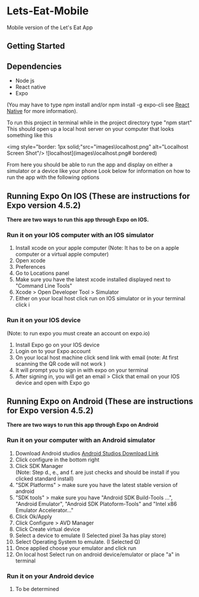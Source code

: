 # Lets-Eat-Mobile

Mobile version of the Let's Eat App

## Getting Started

## Dependencies

- Node js
- React native
- Expo

(You may have to type npm install and/or npm install -g expo-cli see [React Native](https://reactnative.dev/docs/environment-setup) for more information).

<p>To run this project in terminal while in the project directory type "npm start"
This should open up a local host server on your computer that looks something like this</p>

<img style="border: 1px solid;"src="images\localhost.png" alt="Localhost Screen Shot"/>
![localhost](images\localhost.png# bordered)

<p>From here you should be able to run the app and display on either a simulator or a device like your phone
Look below for information on how to run the app with the following options</p>

## Running Expo On IOS (These are instructions for Expo version 4.5.2)

**There are two ways to run this app through Expo on IOS.**

<h3>Run it on your IOS computer with an IOS simulator</h3>
<ol>
  <li> Install xcode on your apple computer (Note: It has to be on a apple computer or a virtual apple computer) </li>
  <li> Open xcode </li>
  <li>Preferences </li>
  <li> Go to Locations panel </li>
  <li> Make sure you have the latest xcode installed displayed next to "Command Line Tools" </li>
  <li> Xcode > Open Developer Tool > Simulator </li>
  <li> Either on your local host click run on IOS simulator or in your terminal click i </li>
</ol>
<h3> Run it on your IOS device </h3>
   (Note: to run expo you must create an account on expo.io)
   <ol>
   <li> Install Expo go on your IOS device  </li>
   <li> Login on to your Expo account </li>
   <li> On your local host machine click send link with email (note: At first scanning the QR code will not work ) </li>
   <li> It will prompt you to sign in with expo on your terminal </li>
   <li> After signing in, you will get an email > Click that email on your IOS device and open with Expo go </li>
   </ol>

## Running Expo on Android (These are instructions for Expo version 4.5.2)

**There are two ways to run this app through Expo on Android**

<h3> Run it on your computer with an Android simulator</h3>
<ol>
   <li> Download Android studios <a href="https://developer.android.com/studio/?gclsrc=ds&gclsrc=ds">Android Studios Download Link</a>  </li>
   <li> Click configure in the bottom right  </li>
   <li> Click SDK Manager  </li>
      (Note: Step d., e., and f. are just checks and should be install if you clicked standard install)
   <li> "SDK Platforms" > make sure you have the latest stable version of android  </li>
   <li> "SDK tools" > make sure you have "Android SDK Build-Tools ...", "Android Emulator", "Android SDK Platoform-Tools" and "Intel x86 Emulator Accelerator..." </li>
   <li> Click Ok/Apply  </li>
   <li> Click Configure > AVD Manager  </li>
   <li> Click Create virtual device  </li>
   <li> Select a device to emulate (I Selected pixel 3a has play store)  </li>
   <li> Select Operating System to emulate. (I Selected Q)  </li>
   <li> Once applied choose your emulator and click run  </li>
   <li> On local host Select run on android device/emulator or place "a" in terminal  </li>
 </ol>
<h3> Run it on your Android device </h3>
<ol>
   <li> To be determined  </li>
</ol>
